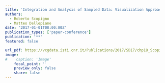 ```yaml
---
title: 'Integration and Analysis of Sampled Data: Visualization Approaches and Platforms'
authors:
  - Roberto Scopigno
  - Matteo Dellepiane
date: '2017-01-01T00:00:00Z'
publication_types: ['paper-conference']
publication: '**'
featured: false

url_pdf: https://vcgdata.isti.cnr.it/Publications/2017/SD17/chp18_ScopignoDellepiane.pdf
image:
#    caption: 'Image'
    focal_point: ''
    preview_only: false
    share: false
---
```

